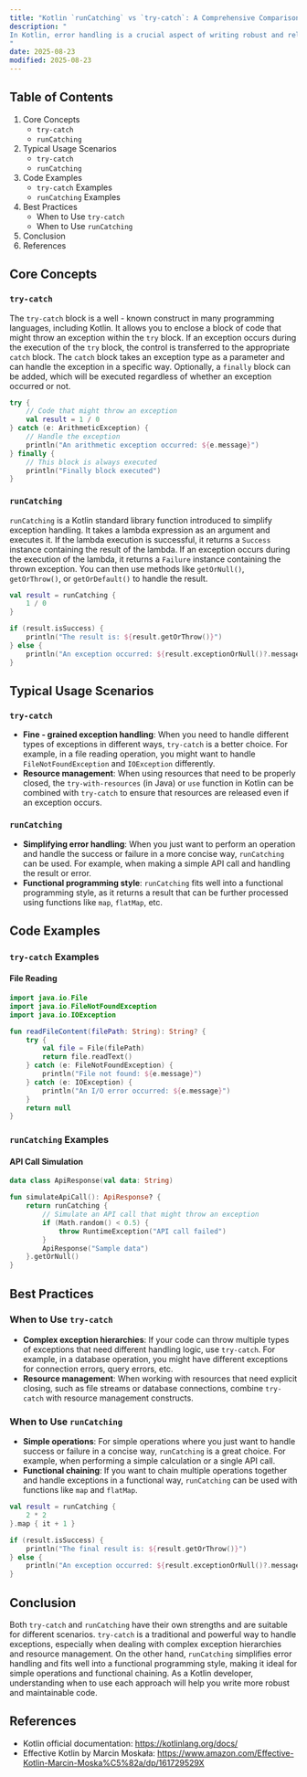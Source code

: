 ```yaml
---
title: "Kotlin `runCatching` vs `try-catch`: A Comprehensive Comparison"
description: "
In Kotlin, error handling is a crucial aspect of writing robust and reliable code. Two common ways to handle exceptions are using the traditional `try-catch` block and the more modern `runCatching` function. This blog post aims to provide an in - depth comparison between `runCatching` and `try-catch`, explaining their core concepts, typical usage scenarios, and best practices. By the end of this post, intermediate - to - advanced software engineers will have a better understanding of when to use each approach and how to apply them effectively in their Kotlin projects.
"
date: 2025-08-23
modified: 2025-08-23
---
```


## Table of Contents
1. Core Concepts
    - `try-catch`
    - `runCatching`
2. Typical Usage Scenarios
    - `try-catch`
    - `runCatching`
3. Code Examples
    - `try-catch` Examples
    - `runCatching` Examples
4. Best Practices
    - When to Use `try-catch`
    - When to Use `runCatching`
5. Conclusion
6. References

## Core Concepts

### `try-catch`
The `try-catch` block is a well - known construct in many programming languages, including Kotlin. It allows you to enclose a block of code that might throw an exception within the `try` block. If an exception occurs during the execution of the `try` block, the control is transferred to the appropriate `catch` block. The `catch` block takes an exception type as a parameter and can handle the exception in a specific way. Optionally, a `finally` block can be added, which will be executed regardless of whether an exception occurred or not.

```kotlin
try {
    // Code that might throw an exception
    val result = 1 / 0
} catch (e: ArithmeticException) {
    // Handle the exception
    println("An arithmetic exception occurred: ${e.message}")
} finally {
    // This block is always executed
    println("Finally block executed")
}
```

### `runCatching`
`runCatching` is a Kotlin standard library function introduced to simplify exception handling. It takes a lambda expression as an argument and executes it. If the lambda execution is successful, it returns a `Success` instance containing the result of the lambda. If an exception occurs during the execution of the lambda, it returns a `Failure` instance containing the thrown exception. You can then use methods like `getOrNull()`, `getOrThrow()`, or `getOrDefault()` to handle the result.

```kotlin
val result = runCatching {
    1 / 0
}

if (result.isSuccess) {
    println("The result is: ${result.getOrThrow()}")
} else {
    println("An exception occurred: ${result.exceptionOrNull()?.message}")
}
```

## Typical Usage Scenarios

### `try-catch`
- **Fine - grained exception handling**: When you need to handle different types of exceptions in different ways, `try-catch` is a better choice. For example, in a file reading operation, you might want to handle `FileNotFoundException` and `IOException` differently.
- **Resource management**: When using resources that need to be properly closed, the `try-with-resources` (in Java) or `use` function in Kotlin can be combined with `try-catch` to ensure that resources are released even if an exception occurs.

### `runCatching`
- **Simplifying error handling**: When you just want to perform an operation and handle the success or failure in a more concise way, `runCatching` can be used. For example, when making a simple API call and handling the result or error.
- **Functional programming style**: `runCatching` fits well into a functional programming style, as it returns a result that can be further processed using functions like `map`, `flatMap`, etc.

## Code Examples

### `try-catch` Examples

#### File Reading
```kotlin
import java.io.File
import java.io.FileNotFoundException
import java.io.IOException

fun readFileContent(filePath: String): String? {
    try {
        val file = File(filePath)
        return file.readText()
    } catch (e: FileNotFoundException) {
        println("File not found: ${e.message}")
    } catch (e: IOException) {
        println("An I/O error occurred: ${e.message}")
    }
    return null
}
```

### `runCatching` Examples

#### API Call Simulation
```kotlin
data class ApiResponse(val data: String)

fun simulateApiCall(): ApiResponse? {
    return runCatching {
        // Simulate an API call that might throw an exception
        if (Math.random() < 0.5) {
            throw RuntimeException("API call failed")
        }
        ApiResponse("Sample data")
    }.getOrNull()
}
```

## Best Practices

### When to Use `try-catch`
- **Complex exception hierarchies**: If your code can throw multiple types of exceptions that need different handling logic, use `try-catch`. For example, in a database operation, you might have different exceptions for connection errors, query errors, etc.
- **Resource management**: When working with resources that need explicit closing, such as file streams or database connections, combine `try-catch` with resource management constructs.

### When to Use `runCatching`
- **Simple operations**: For simple operations where you just want to handle success or failure in a concise way, `runCatching` is a great choice. For example, when performing a simple calculation or a single API call.
- **Functional chaining**: If you want to chain multiple operations together and handle exceptions in a functional way, `runCatching` can be used with functions like `map` and `flatMap`.

```kotlin
val result = runCatching {
    2 * 2
}.map { it + 1 }

if (result.isSuccess) {
    println("The final result is: ${result.getOrThrow()}")
} else {
    println("An exception occurred: ${result.exceptionOrNull()?.message}")
}
```

## Conclusion
Both `try-catch` and `runCatching` have their own strengths and are suitable for different scenarios. `try-catch` is a traditional and powerful way to handle exceptions, especially when dealing with complex exception hierarchies and resource management. On the other hand, `runCatching` simplifies error handling and fits well into a functional programming style, making it ideal for simple operations and functional chaining. As a Kotlin developer, understanding when to use each approach will help you write more robust and maintainable code.

## References
- Kotlin official documentation: https://kotlinlang.org/docs/
- Effective Kotlin by Marcin Moskała: https://www.amazon.com/Effective-Kotlin-Marcin-Moska%C5%82a/dp/161729529X